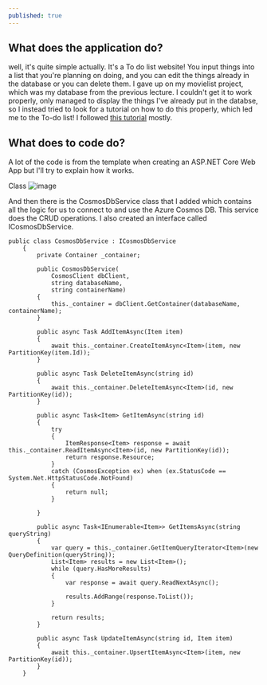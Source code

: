 ```yaml
---
published: true
---
```

## What does the application do?

well, it's quite simple actually. It's a To do list website! You input things into a list that you're planning on doing, and you can edit the things already in the database or you can delete them.
I gave up  on my movielist project, which was my database from the previous lecture. I couldn't get it to work properly, only managed to display the things I've already put in the databse, so I instead tried to look for a tutorial on how to do this properly, which led me to the To-do list! I followed [this tutorial](https://docs.microsoft.com/en-us/azure/cosmos-db/sql/sql-api-dotnet-application) mostly.

## What does to code do?

A lot of the code is from the template when creating an ASP.NET Core Web App but I'll try to explain how it works.

Class
![image](https://user-images.githubusercontent.com/70013388/136636491-b7649955-7075-4304-88e6-c6b80a1574d4.png)


And then there is the CosmosDbService class that I added which contains all the logic for us to connect to and use the Azure Cosmos DB. This service does the CRUD operations.
I also created an interface called ICosmosDbService.

```
public class CosmosDbService : ICosmosDbService
    {
        private Container _container;

        public CosmosDbService(
            CosmosClient dbClient,
            string databaseName,
            string containerName)
        {
            this._container = dbClient.GetContainer(databaseName, containerName);
        }

        public async Task AddItemAsync(Item item)
        {
            await this._container.CreateItemAsync<Item>(item, new PartitionKey(item.Id));
        }

        public async Task DeleteItemAsync(string id)
        {
            await this._container.DeleteItemAsync<Item>(id, new PartitionKey(id));
        }

        public async Task<Item> GetItemAsync(string id)
        {
            try
            {
                ItemResponse<Item> response = await this._container.ReadItemAsync<Item>(id, new PartitionKey(id));
                return response.Resource;
            }
            catch (CosmosException ex) when (ex.StatusCode == System.Net.HttpStatusCode.NotFound)
            {
                return null;
            }

        }

        public async Task<IEnumerable<Item>> GetItemsAsync(string queryString)
        {
            var query = this._container.GetItemQueryIterator<Item>(new QueryDefinition(queryString));
            List<Item> results = new List<Item>();
            while (query.HasMoreResults)
            {
                var response = await query.ReadNextAsync();

                results.AddRange(response.ToList());
            }

            return results;
        }

        public async Task UpdateItemAsync(string id, Item item)
        {
            await this._container.UpsertItemAsync<Item>(item, new PartitionKey(id));
        }
    }
```
